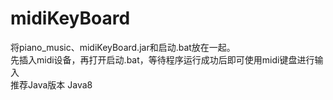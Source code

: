 # midiKeyBoard
将piano_music、midiKeyBoard.jar和启动.bat放在一起。<br>先插入midi设备，再打开启动.bat，等待程序运行成功后即可使用midi键盘进行输入<br>推荐Java版本 Java8
